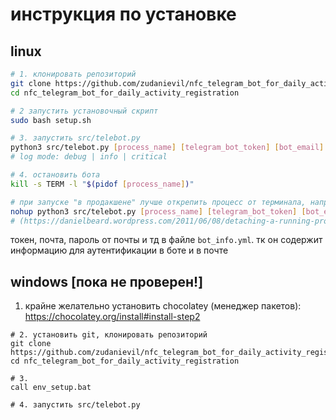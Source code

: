 # инструкция по установке
## linux
```bash
# 1. клонировать репозиторий
git clone https://github.com/zudanievil/nfc_telegram_bot_for_daily_activity_registration
cd nfc_telegram_bot_for_daily_activity_registration

# 2 запустить установочный скрипт
sudo bash setup.sh

# 3. запустить src/telebot.py
python3 src/telebot.py [process_name] [telegram_bot_token] [bot_email] [bot_email_password] [log_mode]
# log mode: debug | info | critical

# 4. остановить бота
kill -s TERM -l "$(pidof [process_name])"

# при запуске "в продакшене" лучше открепить процесс от терминала, например:
nohup python3 src/telebot.py [process_name] [telegram_bot_token] [bot_email] [bot_email_password] [log_mode] > storage/out.log 2>&1 &
# (https://danielbeard.wordpress.com/2011/06/08/detaching-a-running-process-from-a-bash-shell/)
 ```
токен, почта, пароль от почты и тд в файле `bot_info.yml`.
тк он содержит информацию для аутентификации в боте и в почте

## windows [пока не проверен!]
1. крайне желательно установить chocolatey (менеджер пакетов): https://chocolatey.org/install#install-step2
```
# 2. установить git, клонировать репозиторий
git clone https://github.com/zudanievil/nfc_telegram_bot_for_daily_activity_registration
cd nfc_telegram_bot_for_daily_activity_registration

# 3.
call env_setup.bat

# 4. запустить src/telebot.py

```